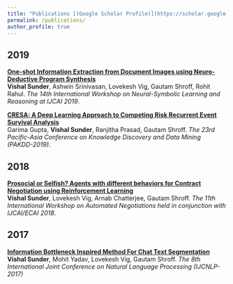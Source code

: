 ```yaml
---
title: "Publications [(Google Scholar Profile)](https://scholar.google.co.in/citations?user=hBbYJnIAAAAJ&hl=en)"
permalink: /publications/
author_profile: true
---
```


## 2019
<b>[One-shot Information Extraction from Document Images using Neuro-Deductive Program Synthesis](http://vishalsunder.github.io/publications/progsyn-paper)</b><br>
<b>Vishal Sunder</b>, Ashwin Srinivasan, Lovekesh Vig, Gautam Shroff, Rohit Rahul. <i>The 14th International Workshop on
Neural-Symbolic Learning and Reasoning at IJCAI 2019</i>.

<b>[CRESA: A Deep Learning Approach to Competing Risk Recurrent Event Survival Analysis](http://vishalsunder.github.io/publications/pakdd-paper)</b><br>
Garima Gupta, <b>Vishal Sunder</b>, Ranjitha Prasad, Gautam Shroff. <i>The 23rd Pacific-Asia Conference on Knowledge Discovery and Data Mining (PAKDD-2019)</i>.

## 2018

<b>[Prosocial or Selfish? Agents with different behaviors for Contract Negotiation using Reinforcement Learning ](http://vishalsunder.github.io/publications/acan-paper)</b><br>
<b>Vishal Sunder</b>, Lovekesh Vig, Arnab Chatterjee, Gautam Shroff. <i>The 11th International Workshop on Automated Negotiations held in conjunction with IJCAI/ECAI 2018</i>.

## 2017

<b>[Information Bottleneck Inspired Method For Chat Text Segmentation](http://vishalsunder.github.io/publications/ijcnlp-paper)</b> <br> <b>Vishal Sunder</b>, Mohit Yadav, Lovekesh Vig, Gautam Shroff. <i>The 8th International Joint Conference on Natural Language Processing (IJCNLP-2017)</i>
